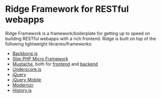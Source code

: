 # Ridge Framework for RESTful webapps

Ridge Framework is a framework/boilerplate for getting up to speed on building RESTful webapps with a rich frontend. Ridge is built on top of the following lightweight libraries/frameworks:

* [Backbone.js](http://documentcloud.github.com/backbone/)
* [Slim PHP Micro Framework](http://www.slimframework.com/)
* [Mustache](http://mustache.github.com/), both for [frontend](https://github.com/janl/mustache.js) and [backend](https://github.com/bobthecow/mustache.php)
* [Underscore.js](http://documentcloud.github.com/underscore/)
* [jQuery](https://github.com/jquery/jquery)
* [jQuery Mobile](https://github.com/jquery/jquery-mobile)
* [Modernizr](https://github.com/Modernizr/Modernizr)
* [History.js](https://github.com/balupton/History.js/)
